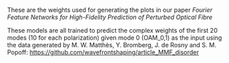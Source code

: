 These are the weights used for generating the plots in our paper _Fourier Feature Networks for High-Fidelity Prediction of Perturbed Optical Fibre_

These models are all trained to predict the complex weights of the first 20 modes (10 for each polarization) given mode 0 (OAM_0,1) as the input using the data generated by M. W. Matthès, Y. Bromberg, J. de Rosny and S. M. Popoff: https://github.com/wavefrontshaping/article_MMF_disorder